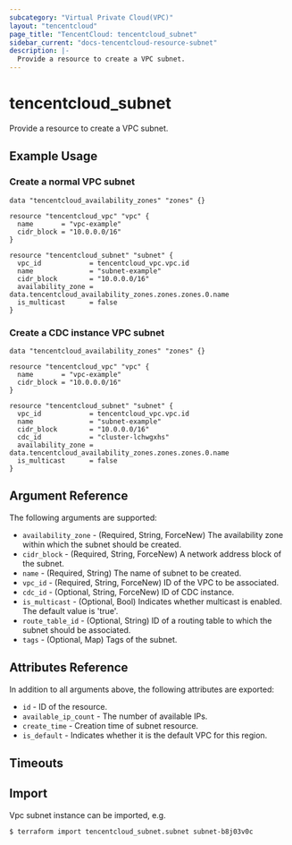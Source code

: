 ```yaml
---
subcategory: "Virtual Private Cloud(VPC)"
layout: "tencentcloud"
page_title: "TencentCloud: tencentcloud_subnet"
sidebar_current: "docs-tencentcloud-resource-subnet"
description: |-
  Provide a resource to create a VPC subnet.
---
```


# tencentcloud_subnet

Provide a resource to create a VPC subnet.

## Example Usage

### Create a normal VPC subnet

```hcl
data "tencentcloud_availability_zones" "zones" {}

resource "tencentcloud_vpc" "vpc" {
  name       = "vpc-example"
  cidr_block = "10.0.0.0/16"
}

resource "tencentcloud_subnet" "subnet" {
  vpc_id            = tencentcloud_vpc.vpc.id
  name              = "subnet-example"
  cidr_block        = "10.0.0.0/16"
  availability_zone = data.tencentcloud_availability_zones.zones.zones.0.name
  is_multicast      = false
}
```

### Create a CDC instance VPC subnet

```hcl
data "tencentcloud_availability_zones" "zones" {}

resource "tencentcloud_vpc" "vpc" {
  name       = "vpc-example"
  cidr_block = "10.0.0.0/16"
}

resource "tencentcloud_subnet" "subnet" {
  vpc_id            = tencentcloud_vpc.vpc.id
  name              = "subnet-example"
  cidr_block        = "10.0.0.0/16"
  cdc_id            = "cluster-lchwgxhs"
  availability_zone = data.tencentcloud_availability_zones.zones.zones.0.name
  is_multicast      = false
}
```

## Argument Reference

The following arguments are supported:

* `availability_zone` - (Required, String, ForceNew) The availability zone within which the subnet should be created.
* `cidr_block` - (Required, String, ForceNew) A network address block of the subnet.
* `name` - (Required, String) The name of subnet to be created.
* `vpc_id` - (Required, String, ForceNew) ID of the VPC to be associated.
* `cdc_id` - (Optional, String, ForceNew) ID of CDC instance.
* `is_multicast` - (Optional, Bool) Indicates whether multicast is enabled. The default value is 'true'.
* `route_table_id` - (Optional, String) ID of a routing table to which the subnet should be associated.
* `tags` - (Optional, Map) Tags of the subnet.

## Attributes Reference

In addition to all arguments above, the following attributes are exported:

* `id` - ID of the resource.
* `available_ip_count` - The number of available IPs.
* `create_time` - Creation time of subnet resource.
* `is_default` - Indicates whether it is the default VPC for this region.


## Timeouts

<no value>


## Import

Vpc subnet instance can be imported, e.g.

```
$ terraform import tencentcloud_subnet.subnet subnet-b8j03v0c
```

